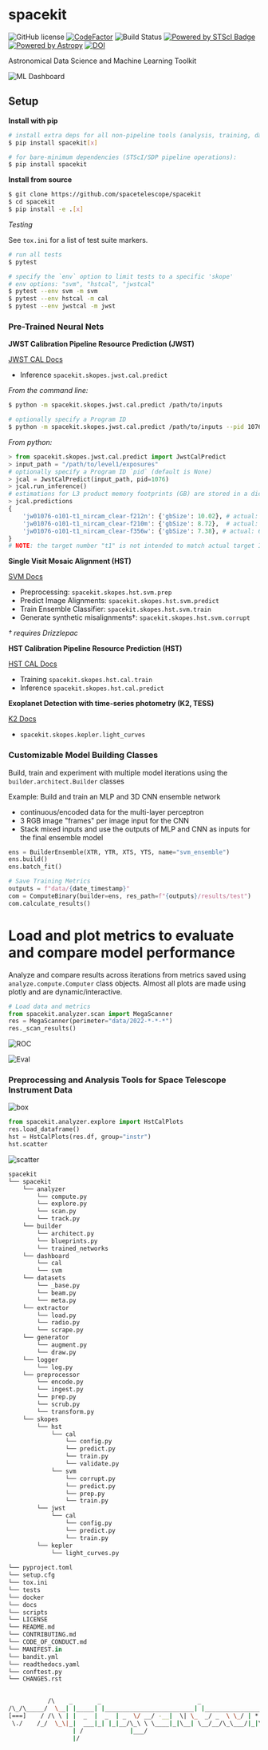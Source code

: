# spacekit

![GitHub license](https://img.shields.io/github/license/spacetelescope/spacekit?color=black)
[![CodeFactor](https://www.codefactor.io/repository/github/spacetelescope/spacekit/badge)](https://www.codefactor.io/repository/github/spacetelescope/spacekit)
![Build Status](https://github.com/spacetelescope/spacekit/actions/workflows/ci.yml/badge.svg?branch=main)
[![Powered by STScI Badge](https://img.shields.io/badge/powered%20by-STScI-blue.svg?colorA=707170&colorB=3e8ddd&style=flat)](http://www.stsci.edu)
[![Powered by Astropy](http://img.shields.io/badge/powered%20by-AstroPy-orange.svg?style=flat)](http://www.astropy.org)
[![DOI](https://zenodo.org/badge/DOI/10.5281/zenodo.11169350.svg)](https://doi.org/10.5281/zenodo.11169350)

Astronomical Data Science and Machine Learning Toolkit


![ML Dashboard](./previews/neural-network-graph.png)

## Setup

**Install with pip**

```bash
# install extra deps for all non-pipeline tools (analysis, training, data viz)
$ pip install spacekit[x]

# for bare-minimum dependencies (STScI/SDP pipeline operations):
$ pip install spacekit
```

**Install from source**

```bash
$ git clone https://github.com/spacetelescope/spacekit
$ cd spacekit
$ pip install -e .[x]
```

*Testing*

See `tox.ini` for a list of test suite markers.

```bash
# run all tests
$ pytest

# specify the `env` option to limit tests to a specific 'skope'
# env options: "svm", "hstcal", "jwstcal"
$ pytest --env svm -m svm
$ pytest --env hstcal -m cal
$ pytest --env jwstcal -m jwst
```


### Pre-Trained Neural Nets

**JWST Calibration Pipeline Resource Prediction (JWST)**

[JWST CAL Docs](https://spacekit.readthedocs.io/en/latest/skopes/jwst/cal.html)

* Inference ``spacekit.skopes.jwst.cal.predict``

*From the command line:*

```bash
$ python -m spacekit.skopes.jwst.cal.predict /path/to/inputs

# optionally specify a Program ID
$ python -m spacekit.skopes.jwst.cal.predict /path/to/inputs --pid 1076
```

*From python:*

```python
> from spacekit.skopes.jwst.cal.predict import JwstCalPredict
> input_path = "/path/to/level1/exposures"
# optionally specify a Program ID `pid` (default is None)
> jcal = JwstCalPredict(input_path, pid=1076)
> jcal.run_inference()
# estimations for L3 product memory footprints (GB) are stored in a dict under the `predictions` attribute. Ground truth values (latest actual footprints recorded) are shown as inline comments.
> jcal.predictions
{
    'jw01076-o101-t1_nircam_clear-f212n': {'gbSize': 10.02}, # actual: 10.553384 
    'jw01076-o101-t1_nircam_clear-f210m': {'gbSize': 8.72},  # actual: 11.196752
    'jw01076-o101-t1_nircam_clear-f356w': {'gbSize': 7.38}, # actual: 6.905737
}
# NOTE: the target number "t1" is not intended to match actual target IDs used by the pipeline.
```


**Single Visit Mosaic Alignment (HST)**

[SVM Docs](https://spacekit.readthedocs.io/en/latest/skopes/hst/svm.html)

* Preprocessing: ``spacekit.skopes.hst.svm.prep``
* Predict Image Alignments: ``spacekit.skopes.hst.svm.predict``
* Train Ensemble Classifier: ``spacekit.skopes.hst.svm.train``
* Generate synthetic misalignments†: ``spacekit.skopes.hst.svm.corrupt``
        
*† requires Drizzlepac*

**HST Calibration Pipeline Resource Prediction (HST)**

[HST CAL Docs](https://spacekit.readthedocs.io/en/latest/skopes/hst/cal.html)

* Training ``spacekit.skopes.hst.cal.train``
* Inference ``spacekit.skopes.hst.cal.predict``


**Exoplanet Detection with time-series photometry (K2, TESS)**

[K2 Docs](https://spacekit.readthedocs.io/en/latest/skopes/kepler/light-curves.html)

* ``spacekit.skopes.kepler.light_curves``


### Customizable Model Building Classes

Build, train and experiment with multiple model iterations using the ``builder.architect.Builder`` classes

Example: Build and train an MLP and 3D CNN ensemble network

- continuous/encoded data for the multi-layer perceptron
- 3 RGB image "frames" per image input for the CNN
- Stack mixed inputs and use the outputs of MLP and CNN as inputs for the final ensemble model

```python
ens = BuilderEnsemble(XTR, YTR, XTS, YTS, name="svm_ensemble")
ens.build()
ens.batch_fit()

# Save Training Metrics
outputs = f"data/{date_timestamp}"
com = ComputeBinary(builder=ens, res_path=f"{outputs}/results/test")
com.calculate_results()
```
# Load and plot metrics to evaluate and compare model performance

Analyze and compare results across iterations from metrics saved using ``analyze.compute.Computer`` class objects. Almost all plots are made using plotly and are dynamic/interactive.

```python
# Load data and metrics
from spacekit.analyzer.scan import MegaScanner
res = MegaScanner(perimeter="data/2022-*-*-*")
res._scan_results()
```

![ROC](./previews/roc-auc.png)

![Eval](./previews/model-performance.png)


### Preprocessing and Analysis Tools for Space Telescope Instrument Data

![box](./previews/eda-box-plots.png)

```python
from spacekit.analyzer.explore import HstCalPlots
res.load_dataframe()
hst = HstCalPlots(res.df, group="instr")
hst.scatter
```

![scatter](./previews/eda-scatterplots.png)


```python
spacekit
└── spacekit
    └── analyzer
        └── compute.py
        └── explore.py
        └── scan.py
        └── track.py
    └── builder
        └── architect.py
        └── blueprints.py
        └── trained_networks
    └── dashboard
        └── cal
        └── svm
    └── datasets
        └── _base.py
        └── beam.py
        └── meta.py
    └── extractor
        └── load.py
        └── radio.py
        └── scrape.py
    └── generator
        └── augment.py
        └── draw.py
    └── logger
        └── log.py
    └── preprocessor
        └── encode.py
        └── ingest.py
        └── prep.py
        └── scrub.py
        └── transform.py
    └── skopes
        └── hst
            └── cal
                └── config.py
                └── predict.py
                └── train.py
                └── validate.py
            └── svm
                └── corrupt.py
                └── predict.py
                └── prep.py
                └── train.py
        └── jwst
            └── cal
                └── config.py
                └── predict.py
                └── train.py
        └── kepler
            └── light_curves.py
        
└── pyproject.toml
└── setup.cfg
└── tox.ini
└── tests
└── docker
└── docs
└── scripts
└── LICENSE
└── README.md
└── CONTRIBUTING.md
└── CODE_OF_CONDUCT.md
└── MANIFEST.in
└── bandit.yml
└── readthedocs.yaml
└── conftest.py
└── CHANGES.rst
```


```bash
                       
           /\    _       _                           _                      *  
/\_/\_____/  \__| |_____| |_________________________| |___________________*___
[===]    / /\ \ | |  _  |  _  | _  \/ __/ -__|  \| \_  _/ _  \ \_/ | * _/| | |
 \./    /_/  \_\|_|  ___|_| |_|__/\_\ \ \____|_|\__| \__/__/\_\___/|_|\_\|_|_|
                  | /             |___/        
                  |/   

```
